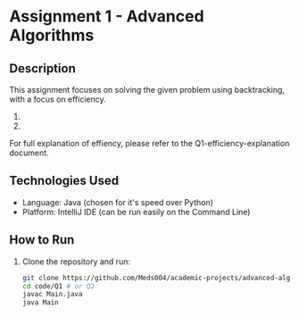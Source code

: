 # Assignment 1 - Advanced Algorithms

## Description

This assignment focuses on solving the given problem using backtracking, with a focus on efficiency. 

1. 
2. 

For full explanation of effiency, please refer to the Q1-efficiency-explanation document.

## Technologies Used

- Language: Java (chosen for it's speed over Python)
- Platform: IntelliJ IDE (can be run easily on the Command Line)

## How to Run

1. Clone the repository and run:
   ```bash
   git clone https://github.com/Meds004/academic-projects/advanced-algorithms-assignments/assignment-2.git
   cd code/Q1 # or Q2
   javac Main.java
   java Main
